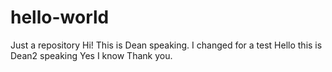 # hello-world
Just a repository
Hi! This is Dean speaking.
I changed for a test
Hello this is Dean2 speaking
Yes I know
Thank you.
